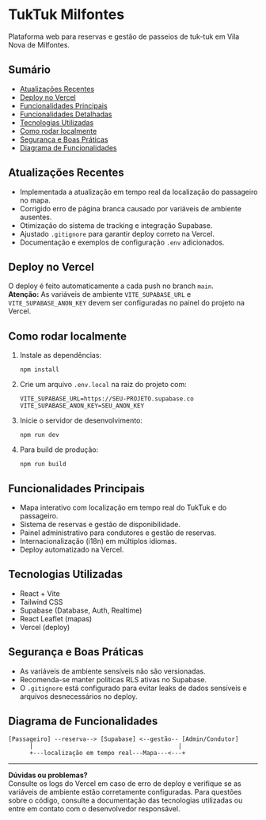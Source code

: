 # TukTuk Milfontes

Plataforma web para reservas e gestão de passeios de tuk-tuk em Vila Nova de Milfontes.

## Sumário

- [Atualizações Recentes](#atualizações-recentes)
- [Deploy no Vercel](#deploy-no-vercel)
- [Funcionalidades Principais](#funcionalidades-principais)
- [Funcionalidades Detalhadas](#funcionalidades-detalhadas)
- [Tecnologias Utilizadas](#tecnologias-utilizadas)
- [Como rodar localmente](#como-rodar-localmente)
- [Segurança e Boas Práticas](#segurança-e-boas-práticas)
- [Diagrama de Funcionalidades](#diagrama-de-funcionalidades)

## Atualizações Recentes

- Implementada a atualização em tempo real da localização do passageiro no mapa.
- Corrigido erro de página branca causado por variáveis de ambiente ausentes.
- Otimização do sistema de tracking e integração Supabase.
- Ajustado `.gitignore` para garantir deploy correto na Vercel.
- Documentação e exemplos de configuração `.env` adicionados.

## Deploy no Vercel

O deploy é feito automaticamente a cada push no branch `main`.  
**Atenção:** As variáveis de ambiente `VITE_SUPABASE_URL` e `VITE_SUPABASE_ANON_KEY` devem ser configuradas no painel do projeto na Vercel.

## Como rodar localmente

1. Instale as dependências:
   ```
   npm install
   ```
2. Crie um arquivo `.env.local` na raiz do projeto com:
   ```
   VITE_SUPABASE_URL=https://SEU-PROJETO.supabase.co
   VITE_SUPABASE_ANON_KEY=SEU_ANON_KEY
   ```
3. Inicie o servidor de desenvolvimento:
   ```
   npm run dev
   ```
4. Para build de produção:
   ```
   npm run build
   ```

## Funcionalidades Principais

- Mapa interativo com localização em tempo real do TukTuk e do passageiro.
- Sistema de reservas e gestão de disponibilidade.
- Painel administrativo para condutores e gestão de reservas.
- Internacionalização (i18n) em múltiplos idiomas.
- Deploy automatizado na Vercel.

## Tecnologias Utilizadas

- React + Vite
- Tailwind CSS
- Supabase (Database, Auth, Realtime)
- React Leaflet (mapas)
- Vercel (deploy)

## Segurança e Boas Práticas

- As variáveis de ambiente sensíveis não são versionadas.
- Recomenda-se manter políticas RLS ativas no Supabase.
- O `.gitignore` está configurado para evitar leaks de dados sensíveis e arquivos desnecessários no deploy.

## Diagrama de Funcionalidades

```
[Passageiro] --reserva--> [Supabase] <--gestão-- [Admin/Condutor]
      |                                         |
      +---localização em tempo real---Mapa---<---+
```

---

**Dúvidas ou problemas?**  
Consulte os logs do Vercel em caso de erro de deploy e verifique se as variáveis de ambiente estão corretamente configuradas. Para questões sobre o código, consulte a documentação das tecnologias utilizadas ou entre em contato com o desenvolvedor responsável.
